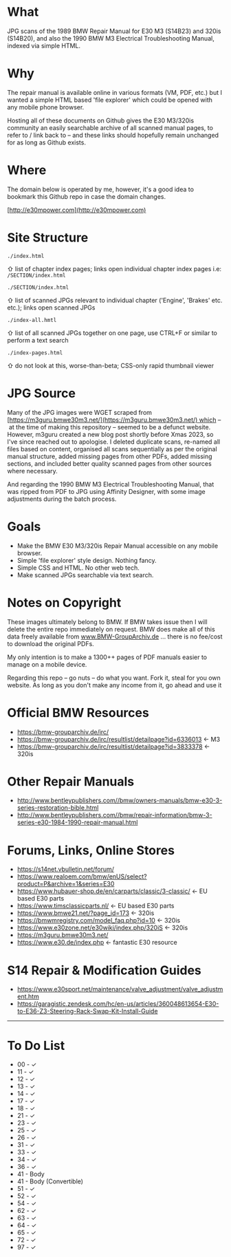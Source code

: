 # What

JPG scans of the 1989 BMW Repair Manual for E30 M3 (S14B23) and 320is (S14B20), and also the 1990 BMW M3 Electrical Troubleshooting Manual, indexed via simple HTML.

# Why

The repair manual is available online in various formats (VM, PDF, etc.) but I wanted a simple HTML based 'file explorer' which could be opened with any mobile phone browser.

Hosting all of these documents on Github gives the E30 M3/320is community an easily searchable archive of all scanned manual pages, to refer to / link back to – and these links should hopefully remain unchanged for as long as Github exists.

# Where

The domain below is operated by me, however, it's a good idea to bookmark this Github repo in case the domain changes.

[http://e30mpower.com](http://e30mpower.com)

# Site Structure

`./index.html` 

⇧ list of chapter index pages; links open individual chapter index pages i.e: `/SECTION/index.html`

`./SECTION/index.html` 

⇧ list of scanned JPGs relevant to individual chapter ('Engine', 'Brakes' etc. etc.); links open scanned JPGs

`./index-all.hmtl` 

⇧ list of all scanned JPGs together on one page, use CTRL+F or similar to perform a text search

`./index-pages.html`

⇧ do not look at this, worse-than-beta; CSS-only rapid thumbnail viewer

# JPG Source

Many of the JPG images were WGET scraped from [https://m3guru.bmwe30m3.net/](https://m3guru.bmwe30m3.net/) which – at the time of making this repository – seemed to be a defunct website. However, m3guru created a new blog post shortly before Xmas 2023, so I've since reached out to apologise. I deleted duplicate scans, re-named all files based on content, organised all scans sequentially as per the original manual structure, added missing pages from other PDFs, added missing sections, and included better quality scanned pages from other sources where necessary. 

And regarding the 1990 BMW M3 Electrical Troubleshooting Manual, that was ripped from PDF to JPG using Affinity Designer, with some image adjustments during the batch process.

# Goals

* Make the BMW E30 M3/320is Repair Manual accessible on any mobile browser.
* Simple 'file explorer' style design. Nothing fancy.
* Simple CSS and HTML. No other web tech.
* Make scanned JPGs searchable via text search.

# Notes on Copyright

These images ultimately belong to BMW. If BMW takes issue then I will delete the entire repo immediately on request. BMW does make all of this data freely available from www.BMW-GroupArchiv.de ... there is no fee/cost to download the original PDFs. 

My only intention is to make a 1300++ pages of PDF manuals easier to manage on a mobile device. 

Regarding this repo – go nuts – do what you want. Fork it, steal for you own website. As long as you don't make any income from it, go ahead and use it

# Official BMW Resources

* https://bmw-grouparchiv.de/irc/
* https://bmw-grouparchiv.de/irc/resultlist/detailpage?id=6336013 <- M3
* https://bmw-grouparchiv.de/irc/resultlist/detailpage?id=3833378 <- 320is

# Other Repair Manuals

* http://www.bentleypublishers.com//bmw/owners-manuals/bmw-e30-3-series-restoration-bible.html
* http://www.bentleypublishers.com//bmw/repair-information/bmw-3-series-e30-1984-1990-repair-manual.html

# Forums, Links, Online Stores

* https://s14net.vbulletin.net/forum/
* https://www.realoem.com/bmw/enUS/select?product=P&archive=1&series=E30
* https://www.hubauer-shop.de/en/carparts/classic/3-classic/ <- EU based E30 parts
* https://www.timsclassicparts.nl/ <- EU based E30 parts
* https://www.bmwe21.net/?page_id=173 <- 320is
* https://bmwmregistry.com/model_faq.php?id=10 <- 320is
* https://www.e30zone.net/e30wiki/index.php/320iS <- 320is
* https://m3guru.bmwe30m3.net/
* https://www.e30.de/index.php <- fantastic E30 resource

# S14 Repair & Modification Guides

* https://www.e30sport.net/maintenance/valve_adjustment/valve_adjustment.htm
* https://garagistic.zendesk.com/hc/en-us/articles/360048613654-E30-to-E36-Z3-Steering-Rack-Swap-Kit-Install-Guide

---

# To Do List

- 00 - &#x2713;
- 11 - &#x2713;
- 12 - &#x2713;
- 13 - &#x2713;
- 14 - &#x2713;
- 17 - &#x2713;
- 18 - &#x2713;
- 21 - &#x2713;
- 23 - &#x2713;
- 25 - &#x2713;
- 26 - &#x2713;
- 31 - &#x2713;
- 33 - &#x2713;
- 34 - &#x2713;
- 36 - &#x2713;
- 41 - Body
- 41 - Body (Convertible)
- 51 - &#x2713;
- 52 - &#x2713;
- 54 - &#x2713;
- 62 - &#x2713;
- 63 - &#x2713;
- 64 - &#x2713;
- 65 - &#x2713; 
- 72 - &#x2713;
- 97 - &#x2713;
